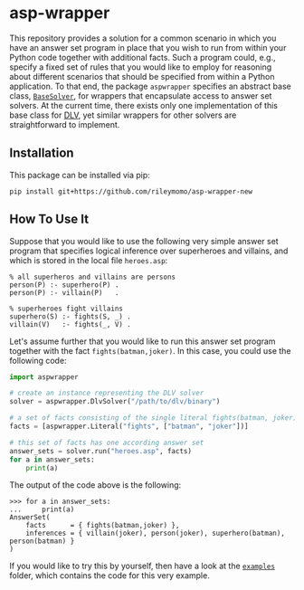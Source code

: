 asp-wrapper
===========


This repository provides a solution for a common scenario in which you have an answer set program in place that you wish
to run from within your Python code together with additional facts.
Such a program could, e.g., specify a fixed set of rules that you would like to employ for reasoning about different
scenarios that should be specified from within a Python application.
To that end, the package `aspwrapper` specifies an abstract base class,
[`BaseSolver`](src/main/python/aspwrapper/base_solver.py#L41),
for wrappers that encapsulate access to answer set solvers.
At the current time, there exists only one implementation of this base class for
[DLV](http://www.dlvsystem.com/dlv/),
yet similar wrappers for other solvers are straightforward to implement.


Installation
------------

This package can be installed via pip:
```
pip install git+https://github.com/rileymomo/asp-wrapper-new
```


How To Use It
-------------

Suppose that you would like to use the following very simple answer set program that specifies logical inference over
superheroes and villains, and which is stored in the local file `heroes.asp`:

```
% all superheros and villains are persons
person(P) :- superhero(P) .
person(P) :- villain(P)   .

% superheroes fight villains
superhero(S) :- fights(S, _) .
villain(V)   :- fights(_, V) .
```

Let's assume further that you would like to run this answer set program together with the fact `fights(batman,joker)`.
In this case, you could use the following code:  

```python
import aspwrapper

# create an instance representing the DLV solver
solver = aspwrapper.DlvSolver("/path/to/dlv/binary")

# a set of facts consisting of the single literal fights(batman, joker)
facts = [aspwrapper.Literal("fights", ["batman", "joker"])]

# this set of facts has one according answer set
answer_sets = solver.run("heroes.asp", facts)
for a in answer_sets:
    print(a)
```

The output of the code above is the following:

```
>>> for a in answer_sets:
...     print(a)
AnswerSet(
	facts      = { fights(batman,joker) },
	inferences = { villain(joker), person(joker), superhero(batman), person(batman) }
)
```

If you would like to try this by yourself, then have a look at the [`examples`](examples) folder, which contains the
code for this very example.
